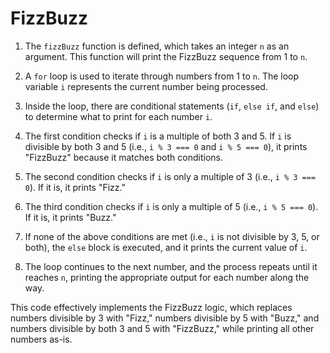 # FizzBuzz

1. The `fizzBuzz` function is defined, which takes an integer `n` as an argument. This function will print the FizzBuzz sequence from 1 to `n`.

2. A `for` loop is used to iterate through numbers from 1 to `n`. The loop variable `i` represents the current number being processed.

3. Inside the loop, there are conditional statements (`if`, `else if`, and `else`) to determine what to print for each number `i`.

4. The first condition checks if `i` is a multiple of both 3 and 5. If `i` is divisible by both 3 and 5 (i.e., `i % 3 === 0` and `i % 5 === 0`), it prints "FizzBuzz" because it matches both conditions.

5. The second condition checks if `i` is only a multiple of 3 (i.e., `i % 3 === 0`). If it is, it prints "Fizz."

6. The third condition checks if `i` is only a multiple of 5 (i.e., `i % 5 === 0`). If it is, it prints "Buzz."

7. If none of the above conditions are met (i.e., `i` is not divisible by 3, 5, or both), the `else` block is executed, and it prints the current value of `i`.

8. The loop continues to the next number, and the process repeats until it reaches `n`, printing the appropriate output for each number along the way.

This code effectively implements the FizzBuzz logic, which replaces numbers divisible by 3 with "Fizz," numbers divisible by 5 with "Buzz," and numbers divisible by both 3 and 5 with "FizzBuzz," while printing all other numbers as-is.

